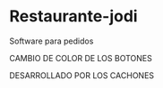 # Restaurante-jodi
Software para pedidos 

CAMBIO DE COLOR DE LOS BOTONES 


DESARROLLADO POR LOS CACHONES 